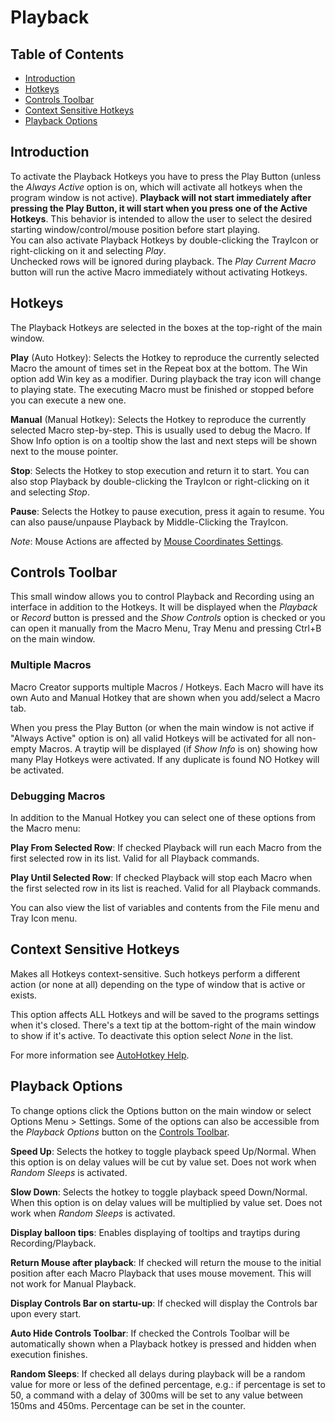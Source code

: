 ﻿# Playback

## Table of Contents

* [Introduction](#introduction)
* [Hotkeys](#hotkeys)
* [Controls Toolbar](#controls-toolbar)
* [Context Sensitive Hotkeys](#context-sensitive-hotkeys)
* [Playback Options](#playback-options)

## Introduction

To activate the Playback Hotkeys you have to press the Play Button (unless the *Always Active* option is on, which will activate all hotkeys when the program window is not active). **Playback will not start immediately after pressing the Play Button, it will start when you press one of the Active Hotkeys**. This behavior is intended to allow the user to select the desired starting window/control/mouse position before start playing.  
You can also activate Playback Hotkeys by double-clicking the TrayIcon or right-clicking on it and selecting *Play*.  
Unchecked rows will be ignored during playback.
The *Play Current Macro* button will run the active Macro immediately without activating Hotkeys.

## Hotkeys

The Playback Hotkeys are selected in the boxes at the top-right of the main window.

**Play** (Auto Hotkey): Selects the Hotkey to reproduce the currently selected Macro the amount of times set in the Repeat box at the bottom. The Win option add Win key as a modifier. During playback the tray icon will change to playing state. The executing Macro must be finished or stopped before you can execute a new one.

**Manual** (Manual Hotkey): Selects the Hotkey to reproduce the currently selected Macro step-by-step. This is usually used to debug the Macro. If Show Info option is on a tooltip show the last and next steps will be shown next to the mouse pointer.

**Stop**: Selects the Hotkey to stop execution and return it to start. You can also stop Playback by double-clicking the TrayIcon or right-clicking on it and selecting *Stop*.  

**Pause**: Selects the Hotkey to pause execution, press it again to resume. You can also pause/unpause Playback by Middle-Clicking the TrayIcon.  

*Note*: Mouse Actions are affected by [Mouse Coordinates Settings](p7-Settings.html#defaults).  

## Controls Toolbar

This small window allows you to control Playback and Recording using an interface in addition to the Hotkeys. It will be displayed when the *Playback* or *Record* button is pressed and the *Show Controls* option is checked or you can open it manually from the Macro Menu, Tray Menu and pressing Ctrl+B on the main window.

### Multiple Macros

Macro Creator supports multiple Macros / Hotkeys. Each Macro will have its own Auto and Manual Hotkey that are shown when you add/select a Macro tab.

When you press the Play Button (or when the main window is not active if "Always Active" option is on) all valid Hotkeys will be activated for all non-empty Macros. A traytip will be displayed (if *Show Info* is on) showing how many Play Hotkeys were activated. If any duplicate is found NO Hotkey will be activated.

### Debugging Macros

In addition to the Manual Hotkey you can select one of these options from the Macro menu:

**Play From Selected Row**: If checked Playback will run each Macro from the first selected row in its list. Valid for all Playback commands.

**Play Until Selected Row**: If checked Playback will stop each Macro when the first selected row in its list is reached. Valid for all Playback commands.

You can also view the list of variables and contents from the File menu and Tray Icon menu.

## Context Sensitive Hotkeys

Makes all Hotkeys context-sensitive. Such hotkeys perform a different action (or none at all) depending on the type of window that is active or exists.

This option affects ALL Hotkeys and will be saved to the programs settings when it's closed. There's a text tip at the bottom-right of the main window to show if it's active. To deactivate this option select *None* in the list.

For more information see [AutoHotkey Help](http://ahkscript.org/docs/commands/_IfWinActive.htm).

## Playback Options

To change options click the Options button on the main window or select Options Menu > Settings. Some of the options can also be accessible from the *Playback Options* button on the [Controls Toolbar](#controls-toolbar).

**Speed Up**: Selects the hotkey to toggle playback speed Up/Normal. When this option is on delay values will be cut by value set. Does not work when *Random Sleeps* is activated.

**Slow Down**: Selects the hotkey to toggle playback speed Down/Normal. When this option is on delay values will be multiplied by value set. Does not work when *Random Sleeps* is activated.

**Display balloon tips**: Enables displaying of tooltips and traytips during Recording/Playback.

**Return Mouse after playback**: If checked will return the mouse to the initial position after each Macro Playback that uses mouse movement. This will not work for Manual Playback.

**Display Controls Bar on startu-up**: If checked will display the Controls bar upon every start.

**Auto Hide Controls Toolbar**: If checked the Controls Toolbar will be automatically shown when a Playback hotkey is pressed and hidden when execution finishes.

**Random Sleeps**: If checked all delays during playback will be a random value for more or less of the defined percentage, e.g.: if percentage is set to 50, a command with a delay of 300ms will be set to any value between 150ms and 450ms. Percentage can be set in the counter.
